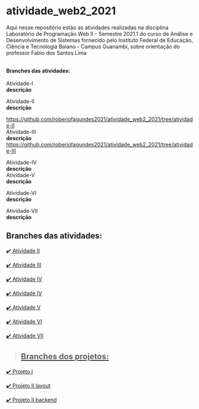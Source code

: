 # atividade_web2_2021

Aqui nesse repositório estão as atividades realizadas na disciplina Laboratório de Programação Web II - Semestre 2021.1 do curso de Análise e Desenvolvimento de Sistemas fornecido pelo  Instituto Federal de Educação, Ciência e Tecnologia Baiano - Campus Guanambi, sobre orientação do professor Fabio dos Santos Lima<br><br>

<b>Branches das atividades:</b><br><br>
Atividade-I<br>
<b>descrição</b><br>

 Atividade-II<br>
 <b>descrição</b><br>
 
https://github.com/roberiofagundes2021/atividade_web2_2021/tree/atividade-II<br>
 Atividade-III<br>
 <b>descrição</b><br>
 https://github.com/roberiofagundes2021/atividade_web2_2021/tree/atividade-III<br>
 
 Atividade-IV<br>
  <b>descrição</b><br>
 Atividade-V<br>
 <b>descrição</b><br>
 
 Atividade-VI<br>
 <b>descrição</b><br>
 
 Atividade-VII<br>
 <b>descrição</b><br>
 
 ##  Branches das atividades:
:heavy_check_mark:<a href="https://github.com/roberiofagundes2021/atividade_web2_2021">
Atividade II
  
:heavy_check_mark:<a href="https://github.com/roberiofagundes2021/atividade_web2_2021/tree/Atividade-III">
Atividade III
  
:heavy_check_mark: <a href="https://github.com/roberiofagundes2021/atividade_web2_2021/tree/AtividadeIV">
Atividade IV
  
:heavy_check_mark: <a href="https://github.com/roberiofagundes2021/atividade_web2_2021/tree/AtividadeIV">
Atividade IV 
  
:heavy_check_mark: <a href="https://github.com/roberiofagundes2021/atividade_web2_2021/tree/Atividade-V">
Atividade V 
  
:heavy_check_mark: <a href="https://github.com/roberiofagundes2021/atividade_web2_2021/tree/Atividade-VI">
Atividade VI
  
:heavy_check_mark: <a href="https://github.com/roberiofagundes2021/atividade_web2_2021/tree/AtividadeVII">
Atividade VII 
  
> ##  Branches dos projetos:
:heavy_check_mark:<a href="https://github.com/roberiofagundes2021/atividade_web2_2021/tree/Projeto1-1Unidade">
Projeto I
  
:heavy_check_mark:<a href="https://github.com/roberiofagundes2021/atividade_web2_2021/tree/ProjetoII-layout">
Projeto II layout
  
:heavy_check_mark:<a href="https://github.com/roberiofagundes2021/atividade_web2_2021/tree/ProjetoII-backend">
Projeto II backend
 
 
